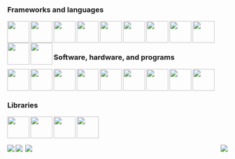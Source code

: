 <div>
  <div>
  
  ### Frameworks and languages
  <a href="https://angular.dev/" target="_blank" rel="noreferrer noopener"><img align="left" width="50px" src="https://cdn.jsdelivr.net/gh/devicons/devicon/icons/angularjs/angularjs-original.svg" /></a>
  <a href="https://dotnet.microsoft.com/en-us/apps/aspnet"><img align="left" width="50px" src="https://cdn.jsdelivr.net/gh/devicons/devicon@latest/icons/dotnetcore/dotnetcore-original.svg" /></a>
  <a href="https://getbootstrap.com/"><img align="left" width="50px" src="https://cdn.jsdelivr.net/gh/devicons/devicon@latest/icons/bootstrap/bootstrap-original.svg" /></a>
  <a href="https://dotnet.microsoft.com/en-us/languages/csharp"><img align="left" width="50px" src="https://cdn.jsdelivr.net/gh/devicons/devicon/icons/csharp/csharp-original.svg" /></a>
  <a href="https://www.java.com/en/"><img align="left" width="50px" src="https://cdn.jsdelivr.net/gh/devicons/devicon/icons/java/java-original.svg" /></a>
  <a href="https://www.python.org/"><img align="left" width="50px" src="https://cdn.jsdelivr.net/gh/devicons/devicon/icons/python/python-original.svg" /></a>
  <a href="https://www.typescriptlang.org/"><img align="left" width="50px" src="https://cdn.jsdelivr.net/gh/devicons/devicon@latest/icons/typescript/typescript-original.svg" /></a>
  <a href="https://www.javascript.com/"><img align="left" width="50px" src="https://cdn.jsdelivr.net/gh/devicons/devicon/icons/javascript/javascript-original.svg" /></a>
  <a href="https://en.wikipedia.org/wiki/HTML"><img align="left" width="50px" src="https://cdn.jsdelivr.net/gh/devicons/devicon/icons/html5/html5-original.svg" /></a>
  <a href="https://en.wikipedia.org/wiki/CSS"><img align="left" width="50px" src="https://cdn.jsdelivr.net/gh/devicons/devicon/icons/css3/css3-original.svg" /></a>
  <a href="https://sass-lang.com/"><img align="left" width="50px" src="https://cdn.jsdelivr.net/gh/devicons/devicon/icons/sass/sass-original.svg" /></a>
  <br />
  <br />
  
  </div>
  
  #
  
  <div>
  
  ### Software, hardware, and programs
  <a href="https://code.visualstudio.com/"><img align="left" width="50px" src="https://cdn.jsdelivr.net/gh/devicons/devicon@latest/icons/vscode/vscode-original.svg" /></a>
  <a href="https://visualstudio.microsoft.com/"><img align="left" width="50px" src="https://cdn.jsdelivr.net/gh/devicons/devicon@latest/icons/visualstudio/visualstudio-original.svg" /></a>
  <a href="https://www.jetbrains.com/"><img align="left" width="50px" src="https://cdn.jsdelivr.net/gh/devicons/devicon/icons/jetbrains/jetbrains-original.svg" /></a>
  <a href="https://github.com/"><img align="left" width="50px" src="https://cdn.jsdelivr.net/gh/devicons/devicon@latest/icons/github/github-original.svg" /></a>
  <a href="https://git-scm.com/"><img align="left" width="50px" src="https://cdn.jsdelivr.net/gh/devicons/devicon/icons/git/git-original.svg" /></a>
  <a href="https://about.gitlab.com/"><img align="left" width="50px" src="https://cdn.jsdelivr.net/gh/devicons/devicon/icons/gitlab/gitlab-original.svg" /></a>
  <a href="https://www.gnu.org/software/bash/"><img align="left" width="50px" src="https://cdn.jsdelivr.net/gh/devicons/devicon@latest/icons/bash/bash-original.svg" /></a>
  <a href="https://www.putty.org/"><img align="left" width="50px" src="https://cdn.jsdelivr.net/gh/devicons/devicon@latest/icons/putty/putty-original.svg" /></a>
  <a href="https://www.raspberrypi.com/"><img align="left" width="50px" src="https://cdn.jsdelivr.net/gh/devicons/devicon@latest/icons/raspberrypi/raspberrypi-original.svg" /></a>
  <br />
  <br />
  
  </div>

  #
  
  ### Libraries
  
  <a href="https://material.angular.io/"><img align="left" width="50px" src="https://cdn.jsdelivr.net/gh/devicons/devicon@latest/icons/angularmaterial/angularmaterial-original.svg" /></a>
  <a href="https://rxjs.dev/"><img align="left" width="50px" src="https://cdn.jsdelivr.net/gh/devicons/devicon@latest/icons/rxjs/rxjs-original.svg" /></a>
  <a href="https://jquery.com/"><img align="left" width="50px" src="https://cdn.jsdelivr.net/gh/devicons/devicon@latest/icons/jquery/jquery-plain-wordmark.svg" /></a>
  <a href="https://discord.js.org/"><img align="left" width="50px" src="https://cdn.jsdelivr.net/gh/devicons/devicon@latest/icons/discordjs/discordjs-original.svg" /></a>
  <br />
  <br />
  
  </div>

  <br/>

  <div>
    <img align="left" src="https://github-readme-stats.vercel.app/api/top-langs/?username=Jocelyn409&theme=transparent&layout=donut&hide_border=true&hide=Javascript,CSS,HTML,Racket,Makefile&custom_title=Most&nbsp;Used&nbsp;Languages" />
    <img align="right" src="https://github-readme-stats.vercel.app/api/top-langs/?username=Jocelyn409&theme=transparent&layout=donut&hide_border=true&hide=Java,Python,C,Racket,Makefile,c%23&custom_title=Most&nbsp;Used&nbsp;Web&nbsp;Languages" />
  </div>
  
  <div style="display: flex; flex-direction: row;">
    <a href="https://github.com/Jocelyn409/Assembly-Compiler"><img align="left" src="https://github-readme-stats.vercel.app/api/pin/?username=Jocelyn409&repo=Assembly-Compiler&theme=transparent&border_color=30363d" /></a>
    <a href="https://github.com/Jocelyn409/Shank-Interpreter"><img align="right" src="https://github-readme-stats.vercel.app/api/pin/?username=Jocelyn409&repo=Shank-Interpreter&theme=transparent&border_color=30363d" /></a>
  </div>
  
</div>
